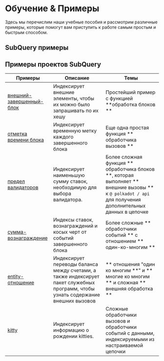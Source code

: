 # Обучение & Примеры

Здесь мы перечислим наши учебные пособия и рассмотрим различные примеры, которые помогут вам приступить к работе самым простым и быстрым способом.

## SubQuery примеры

## Примеры проектов SubQuery

| Примеры                                                                                      | Описание                                                                                                                          | Темы                                                                                                                                                      |
| -------------------------------------------------------------------------------------------- | --------------------------------------------------------------------------------------------------------------------------------- | --------------------------------------------------------------------------------------------------------------------------------------------------------- |
| [внешний-завершенный-блок](https://github.com/subquery/tutorials-extrinsic-finalised-blocks) | Индексирует внешние элементы, чтобы их можно было запрашивать по их хешу                                                          | Простейший пример с функцией **обработка блоков **                                                                                                        |
| [отметка времени блока](https://github.com/subquery/tutorials-block-timestamp)               | Индексирует временную метку каждого завершенного блока                                                                            | Еще одна простая функция ** обработчика вызовов **                                                                                                        |
| [предел валидаторов](https://github.com/subquery/tutorials-validator-threshold)              | Индексирует наименьшую сумму ставок, необходимую для выбора валидатора.                                                           | Более сложная функция ** обработчика блоков **, которая выполняет ** внешние вызовы ** к `@ polkadot / api` для получения дополнительных данных в цепочке |
| [сумма-вознаграждение](https://github.com/subquery/tutorials-sum-reward)                     | Индексы ставок, вознаграждений и косых черт от событий завершенного блока                                                         | Более сложные ** обработчики событий ** с отношением ** один-ко-многим **                                                                                 |
| [entity-отношение](https://github.com/subquery/tutorials-entity-relations)                   | Индексирует переводы баланса между счетами, а также индексирует пакет служебных программ, чтобы узнать содержание внешних вызовов | ** отношения "один ко многим **" и ** многие ко многим ** и сложная ** внешняя обработка **                                                               |
| [kitty](https://github.com/subquery/tutorials-kitty-chain)                                   | Индексирует информацию о рождении kitties.                                                                                        | Сложные обработчики вызовов и обработчики событий с данными, индексируемыми из настраиваемой цепочки                                                      |
